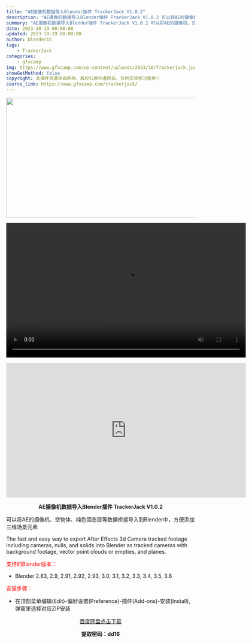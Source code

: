 ```yaml
---
title: "AE摄像机数据导入Blender插件 TrackerJack V1.0.2"
description: "AE摄像机数据导入Blender插件 TrackerJack V1.0.2 可以将AE的摄像机、空物体、纯色固态层等数据桥接导入到Blender中，方便添加三维场景元素 The fast and ea..."
summary: "AE摄像机数据导入Blender插件 TrackerJack V1.0.2 可以将AE的摄像机、空物体、纯色固态层等数据桥接导入到Blender中，方便添加三维场景元素 The fast and ea..."
date: 2023-10-19 00:00:00
updated: 2023-10-19 00:00:00
author: blenderit
tags: 
    - TrackerJack
categories:
    - gfxcamp
img: https://www.gfxcamp.com/wp-content/uploads/2023/10/Trackerjack.jpg
showGetMethod: false
copyright: 本插件资源来自网络，版权归原作者所有，仅供交流学习使用！
source_link: https://www.gfxcamp.com/trackerjack/
---
```

<div><p><img decoding="async" class="aligncenter size-full wp-image-115714" src="https://www.gfxcamp.com/wp-content/uploads/2023/10/Trackerjack.jpg" data-src="https://www.gfxcamp.com/wp-content/uploads/2023/10/Trackerjack.jpg" alt="" width="640" height="320" data-srcset="https://www.gfxcamp.com/wp-content/uploads/2023/10/Trackerjack.jpg 640w, https://www.gfxcamp.com/wp-content/uploads/2023/10/Trackerjack-150x75.jpg 150w" data-sizes="(max-width: 640px) 100vw, 640px"><br>
</p><center><div style="width: 640px;" class="wp-video"><!--[if lt IE 9]><script>document.createElement('video');</script><![endif]-->
<video class="wp-video-shortcode" id="video-115713-1" width="640" height="360" preload="true" controls="controls"><source type="video/mp4" src="http://cloud.video.taobao.com/play/u/null/p/1/e/6/t/1/432587653717.mp4?_=1"></source><a href="http://cloud.video.taobao.com/play/u/null/p/1/e/6/t/1/432587653717.mp4">http://cloud.video.taobao.com/play/u/null/p/1/e/6/t/1/432587653717.mp4</a></video></div></center><p style="text-align: center;"><iframe loading="lazy" src="https://player.youku.com/embed/XNjEwOTc1Njk0NA==" width="640" height="360" frameborder="0" allowfullscreen="allowfullscreen" data-mce-fragment="1"></iframe></p><p style="text-align: center;"><strong>AE摄像机数据导入Blender插件 TrackerJack V1.0.2</strong></p><p>可以将AE的摄像机、空物体、纯色固态层等数据桥接导入到Blender中，方便添加三维场景元素</p><p>The fast and easy way to export After Effects 3d Camera tracked footage including cameras, nulls, and solids into Blender as tracked cameras with background footage, vector point clouds or empties, and planes.</p><p style="text-align: left;"><span style="color: #ff0000;">支持的Blender版本：</span></p><ul>
<li style="text-align: left;">Blender 2.83, 2.9, 2.91, 2.92, 2.93, 3.0, 3.1, 3.2, 3.3, 3.4, 3.5, 3.6</li>
</ul><p style="text-align: left;"><span style="color: #ff0000;">安装步骤：</span></p><ul>
<li>在顶部菜单编辑(Edit)-偏好设置(Preference)-插件(Add-ons)-安装(Install),弹窗里选择对应ZIP安装</li>
</ul><p style="text-align: center;"><a class="maxbutton-3 maxbutton maxbutton-baidu" target="_blank" rel="noopener" href="https://pan.baidu.com/s/1fWSQG7DAGvnn8hYNGrEWXQ?pwd=dd16"><span class="mb-text">百度网盘点击下载</span></a></p><p style="text-align: center;"><strong>提取密码：dd16</strong></p></div>